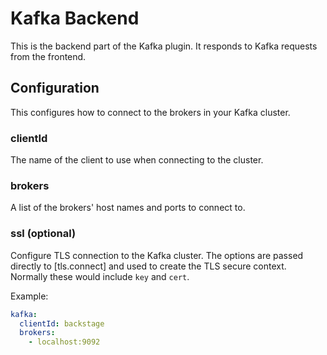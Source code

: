# Kafka Backend

This is the backend part of the Kafka plugin. It responds to Kafka requests from the frontend.

## Configuration

This configures how to connect to the brokers in your Kafka cluster.

### clientId

The name of the client to use when connecting to the cluster.

### brokers

A list of the brokers' host names and ports to connect to.

### ssl (optional)

Configure TLS connection to the Kafka cluster. The options are passed directly to [tls.connect] and used to create the TLS secure context. Normally these would include `key` and `cert`.

Example:

```yaml
kafka:
  clientId: backstage
  brokers:
    - localhost:9092
```
